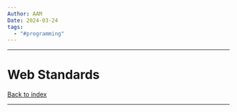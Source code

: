 ```yaml
---
Author: AAM
Date: 2024-03-24
tags:
  - "#programming"
---
```

---
# Web Standards

[Back to index](../GUI.md)

---

